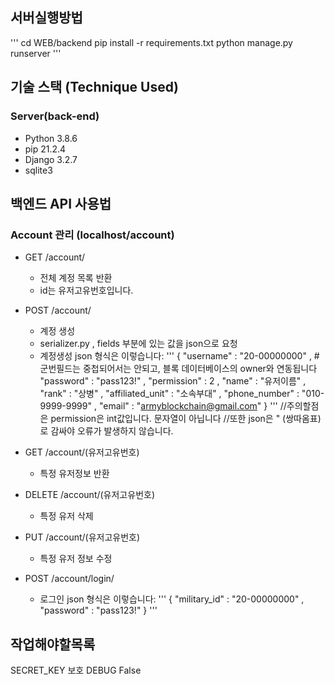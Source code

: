 ## 서버실행방법

'''
cd WEB/backend
pip install -r requirements.txt
python manage.py runserver
'''




## 기술 스택 (Technique Used) 

### Server(back-end)
 - Python   3.8.6 
 - pip      21.2.4
 - Django   3.2.7
 - sqlite3





## 백엔드 API 사용법

### Account 관리 (localhost/account)
 - GET /account/
    - 전체 계정 목록 반환
    - id는 유저고유번호입니다.
 
 - POST /account/
    - 계정 생성
    - serializer.py , fields 부분에 있는 값을 json으로 요청
    - 계정생성 json 형식은 이렇습니다:
        '''
        {
            "username" : "20-00000000" ,     #군번필드는 중첩되어서는 안되고, 블록 데이터베이스의 owner와 연동됩니다
            "password" : "pass123!" , 
            "permission" : 2 , 
            "name" : "유저이름" , 
            "rank" : "상병" , 
            "affiliated_unit" : "소속부대" , 
            "phone_number" : "010-9999-9999" , 
            "email" : "armyblockchain@gmail.com"
        }
        '''
        //주의할점은 permission은 int값입니다. 문자열이 아닙니다
        //또한 json은 " (쌍따옴표)로 감싸야 오류가 발생하지 않습니다.


- GET /account/(유저고유번호)
    - 특정 유저정보 반환
    
- DELETE /account/(유저고유번호)
    - 특정 유저 삭제

- PUT /account/(유저고유번호)
    - 특정 유저 정보 수정
 

- POST /account/login/
    - 로그인 json 형식은 이렇습니다:
        '''
        {
            "military_id" : "20-00000000" ,
            "password" : "pass123!"
        }
        '''







## 작업해야할목록

SECRET_KEY 보호
DEBUG False